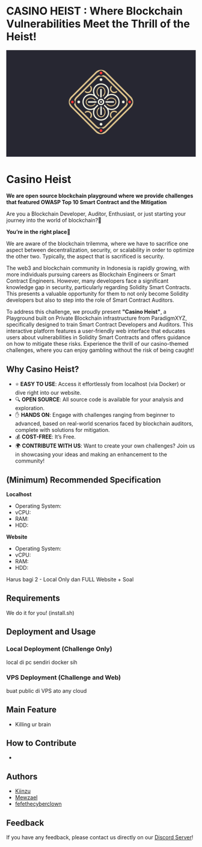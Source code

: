 # CASINO HEIST : Where Blockchain Vulnerabilities Meet the Thrill of the Heist!
![Logo](./casino-heist.png)
# Casino Heist
**We are open source blockchain playground where we provide challenges that featured OWASP Top 10 Smart Contract and the Mitigation**

Are you a Blockchain Developer, Auditor, Enthusiast, or just starting your journey into the world of blockchain?🧐

**You’re in the right place🎉**

We are aware of the blockchain trilemma, where we have to sacrifice one aspect between decentralization, security, or scalability in order to optimize the other two. Typically, the aspect that is sacrificed is security.

The web3 and blockchain community in Indonesia is rapidly growing, with more individuals pursuing careers as Blockchain Engineers or Smart Contract Engineers. However, many developers face a significant knowledge gap in security, particularly regarding Solidity Smart Contracts. This presents a valuable opportunity for them to not only become Solidity developers but also to step into the role of Smart Contract Auditors.

To address this challenge, we proudly present **"Casino Heist"**, a Playground built on Private Blockchain infrastructure from ParadigmXYZ, specifically designed to train Smart Contract Developers and Auditors. This interactive platform features a user-friendly web interface that educates users about vulnerabilities in Solidity Smart Contracts and offers guidance on how to mitigate these risks. Experience the thrill of our casino-themed challenges, where you can enjoy gambling without the risk of being caught! 

## Why Casino Heist?
- ⭐ **EASY TO USE**: Access it effortlessly from localhost (via Docker) or dive right into our website.
- 🔍 **OPEN SOURCE**: All source code is available for your analysis and exploration.
- ✋ **HANDS ON**: Engage with challenges ranging from beginner to advanced, based on real-world scenarios faced by blockchain auditors, complete with solutions for mitigation.
- 💰 **COST-FREE**: It’s Free.
- 🌍 **CONTRIBUTE WITH US**: Want to create your own challenges? Join us in showcasing your ideas and making an enhancement to the community!


## (Minimum) Recommended Specification
**Localhost**
- Operating System: 
- vCPU: 
- RAM: 
- HDD:

**Website**
- Operating System: 
- vCPU: 
- RAM: 
- HDD:

Harus bagi 2 - Local Only dan FULL Website + Soal

## Requirements
We do it for you! (install.sh)

## Deployment and Usage

### Local Deployment (Challenge Only)
local di pc sendiri docker sih

### VPS Deployment (Challenge and Web)
buat public di VPS ato any cloud

## Main Feature
- Killing ur brain

## How to Contribute
- 
## Authors
- [Kiinzu](github.com/kiinzu)
- [Mewzael](github.com/Mewzael)
- [fefethecyberclown](github.com/fefethecyberclown)

## Feedback
If you have any feedback, please contact us directly on our [Discord Server](https://www.discord.com)!
